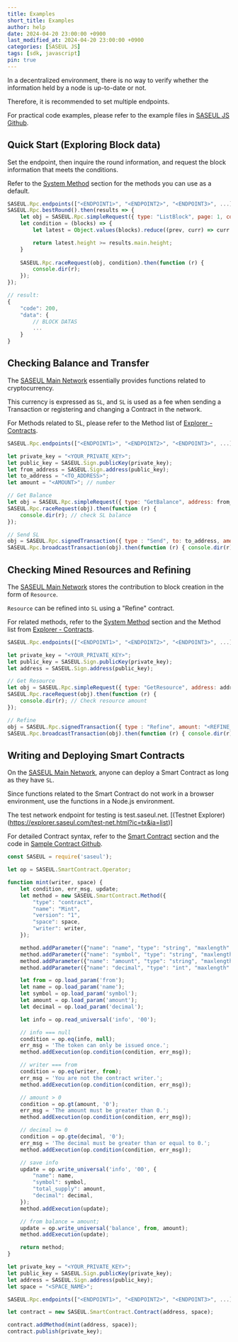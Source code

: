 ```yaml
---
title: Examples
short_title: Examples
author: help
date: 2024-04-20 23:00:00 +0900
last_modified_at: 2024-04-20 23:00:00 +0900
categories: [SASEUL JS]
tags: [sdk, javascript]
pin: true
---
```


In a decentralized environment, there is no way to verify whether the information held by a node is up-to-date or not.

Therefore, it is recommended to set multiple endpoints.

For practical code examples, please refer to the example files in [SASEUL JS Github](https://github.com/saseul/saseul-js/tree/master/cdn).

## Quick Start (Exploring Block data)

Set the endpoint, then inquire the round information, and request the block information that meets the conditions.

Refer to the [System Method](/posts/09-system-method/#system-requests) section for the methods you can use as a default.

```javascript
SASEUL.Rpc.endpoints(["<ENDPOINT1>", "<ENDPOINT2>", "<ENDPOINT3>", ...]);
SASEUL.Rpc.bestRound().then(results => {
    let obj = SASEUL.Rpc.simpleRequest({ type: "ListBlock", page: 1, count: 5 });
    let condition = (blocks) => {
        let latest = Object.values(blocks).reduce((prev, curr) => curr.height > prev.height ? curr : prev);

        return latest.height >= results.main.height;
    }
    
    SASEUL.Rpc.raceRequest(obj, condition).then(function (r) {
        console.dir(r);
    });
});

// result:
{
    "code": 200,
    "data": {
        // BLOCK DATAS
        ...
    }
}
```

## Checking Balance and Transfer

The [SASEUL Main Network](https://explorer.saseul.com) essentially provides functions related to cryptocurrency.

This currency is expressed as `SL`, and `SL` is used as a fee when sending a Transaction or registering and changing a Contract in the network.

For Methods related to SL, please refer to the Method list of [Explorer - Contracts](https://explorer.saseul.com/?ic=ctm&h=19bd191ea2da3fd599528b4b831206ec5cf958d6cdbea0188a22d7d44673dd58&ia=list).

```javascript
SASEUL.Rpc.endpoints(["<ENDPOINT1>", "<ENDPOINT2>", "<ENDPOINT3>", ...]);

let private_key = "<YOUR_PRIVATE_KEY>";
let public_key = SASEUL.Sign.publicKey(private_key);
let from_address = SASEUL.Sign.address(public_key);
let to_address = "<TO_ADDRESS>";
let amount = "<AMOUNT>"; // number 

// Get Balance
let obj = SASEUL.Rpc.simpleRequest({ type: "GetBalance", address: from_address });
SASEUL.Rpc.raceRequest(obj).then(function (r) { 
    console.dir(r); // check SL balance
});

// Send SL
obj = SASEUL.Rpc.signedTransaction({ type : "Send", to: to_address, amount: amount}, private_key);
SASEUL.Rpc.broadcastTransaction(obj).then(function (r) { console.dir(r); });
```

## Checking Mined Resources and Refining

The [SASEUL Main Network](https://explorer.saseul.com) stores the contribution to block creation in the form of `Resource`.

`Resource` can be refined into `SL` using a "Refine" contract.

For related methods, refer to the [System Method](/posts/09-system-method/#system-requests) section and the Method list from [Explorer - Contracts](https://explorer.saseul.com/?ic=ctm&h=19bd191ea2da3fd599528b4b831206ec5cf958d6cdbea0188a22d7d44673dd58&ia=list).

```javascript
SASEUL.Rpc.endpoints(["<ENDPOINT1>", "<ENDPOINT2>", "<ENDPOINT3>", ...]);

let private_key = "<YOUR_PRIVATE_KEY>";
let public_key = SASEUL.Sign.publicKey(private_key);
let address = SASEUL.Sign.address(public_key);

// Get Resource
let obj = SASEUL.Rpc.simpleRequest({ type: "GetResource", address: address });
SASEUL.Rpc.raceRequest(obj).then(function (r) { 
    console.dir(r); // Check resource amount
});

// Refine
obj = SASEUL.Rpc.signedTransaction({ type : "Refine", amount: "<REFINE_AMOUNT>"}, private_key);
SASEUL.Rpc.broadcastTransaction(obj).then(function (r) { console.dir(r); });
```

## Writing and Deploying Smart Contracts

On the [SASEUL Main Network](https://explorer.saseul.com), anyone can deploy a Smart Contract as long as they have `SL`.

Since functions related to the Smart Contract do not work in a browser environment, use the functions in a Node.js environment.

The test network endpoint for testing is test.saseul.net. [(Testnet Explorer)(https://explorer.saseul.com/test-net.html?ic=tx&ia=list)]

For detailed Contract syntax, refer to the [Smart Contract](/posts/08-operator/) section and the code in [Sample Contract Github](https://github.com/saseul/sample-contracts).

```javascript
const SASEUL = require('saseul');

let op = SASEUL.SmartContract.Operator;

function mint(writer, space) {
    let condition, err_msg, update;
    let method = new SASEUL.SmartContract.Method({
        "type": "contract",
        "name": "Mint",
        "version": "1",
        "space": space,
        "writer": writer,
    });

    method.addParameter({"name": "name", "type": "string", "maxlength": 80, "requirements": true});
    method.addParameter({"name": "symbol", "type": "string", "maxlength": 20, "requirements": true});
    method.addParameter({"name": "amount", "type": "string", "maxlength": 80, "requirements": true});
    method.addParameter({"name": "decimal", "type": "int", "maxlength": 2, "requirements": true});

    let from = op.load_param('from');
    let name = op.load_param('name');
    let symbol = op.load_param('symbol');
    let amount = op.load_param('amount');
    let decimal = op.load_param('decimal');

    let info = op.read_universal('info', '00');

    // info === null
    condition = op.eq(info, null);
    err_msg = 'The token can only be issued once.';
    method.addExecution(op.condition(condition, err_msg));

    // writer === from
    condition = op.eq(writer, from);
    err_msg = 'You are not the contract writer.';
    method.addExecution(op.condition(condition, err_msg));

    // amount > 0
    condition = op.gt(amount, '0');
    err_msg = 'The amount must be greater than 0.';
    method.addExecution(op.condition(condition, err_msg));

    // decimal >= 0
    condition = op.gte(decimal, '0');
    err_msg = 'The decimal must be greater than or equal to 0.';
    method.addExecution(op.condition(condition, err_msg));

    // save info
    update = op.write_universal('info', '00', {
        "name": name,
        "symbol": symbol,
        "total_supply": amount,
        "decimal": decimal,
    });
    method.addExecution(update);

    // from balance = amount;
    update = op.write_universal('balance', from, amount);
    method.addExecution(update);

    return method;
}

let private_key = "<YOUR_PRIVATE_KEY>";
let public_key = SASEUL.Sign.publicKey(private_key);
let address = SASEUL.Sign.address(public_key);
let space = "<SPACE_NAME>";

SASEUL.Rpc.endpoints(["<ENDPOINT1>", "<ENDPOINT2>", "<ENDPOINT3>", ...]);

let contract = new SASEUL.SmartContract.Contract(address, space);

contract.addMethod(mint(address, space));
contract.publish(private_key);

```
